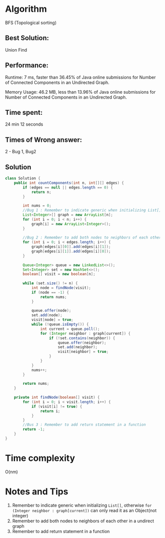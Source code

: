 # Algorithm

BFS (Topological sorting)

## Best Solution:

Union Find

## Performance:

Runtime: 7 ms, faster than 36.45% of Java online submissions for Number of Connected Components in an Undirected Graph.

Memory Usage: 46.2 MB, less than 13.96% of Java online submissions for Number of Connected Components in an Undirected Graph.

## Time spent:

24 min 12 seconds

## Times of Wrong answer:

2 - Bug 1, Bug2

## Solution

```java
class Solution {
    public int countComponents(int n, int[][] edges) {
        if (edges == null || edges.length == 0) {
            return n;
        }
        
        int nums = 0;
        //Bug 1 : Remember to indicate generic when initializing List[],                           otherwise "for (Integer neighbor : graph[current])" can only                     read it as an Object(not integer)
        List<Integer>[] graph = new ArrayList[n];
        for (int i = 0; i < n; i++) {
            graph[i] = new ArrayList<Integer>();
        }
        
        //Bug 2 : Remember to add both nodes to neighbors of each other in                         a undirect graph 
        for (int i = 0; i < edges.length; i++) {
            graph[edges[i][0]].add(edges[i][1]);   
            graph[edges[i][1]].add(edges[i][0]);  
        }
        
        Queue<Integer> queue = new LinkedList<>();
        Set<Integer> set = new HashSet<>();
        boolean[] visit = new boolean[n];
        
        while (set.size() != n) {
            int node = findNode(visit);
            if (node == -1) {
                return nums;
            }
            
            queue.offer(node);
            set.add(node);
            visit[node] = true;
            while (!queue.isEmpty()) {
                int current = queue.poll();
                for (Integer neighbor : graph[current]) {
                    if (!set.contains(neighbor)) {
                        queue.offer(neighbor);
                        set.add(neighbor);
                        visit[neighbor] = true;
                    }
                }
            }
            nums++;
        }
        
        return nums;
    }
    
    private int findNode(boolean[] visit) {
        for (int i = 0; i < visit.length; i++) {
            if (visit[i] != true) {
                return i;
            }
        }
        //Bus 3 : Remember to add return statement in a function
        return -1;
    }
}
```



# Time complexity

O(nm)

# Notes and Tips

1. Remember to indicate generic when initializing `List[]`, otherwise `for (Integer neighbor : graph[current])` can only read it as an Object(not integer)
2. Remember to add both nodes to neighbors of each other in a undirect graph
3. Remember to add return statement in a function